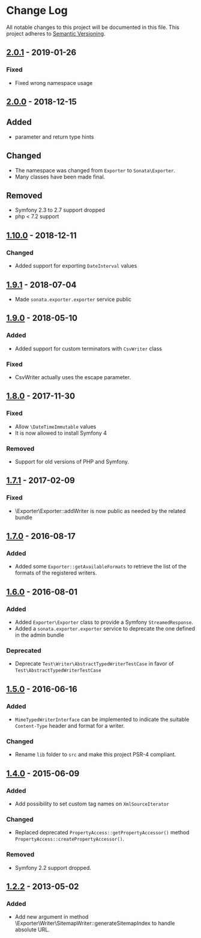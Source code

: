 # Change Log
All notable changes to this project will be documented in this file.
This project adheres to [Semantic Versioning](http://semver.org/).

## [2.0.1](https://github.com/sonata-project/exporter/compare/2.0.0...2.0.1) - 2019-01-26
### Fixed
- Fixed wrong namespace usage

## [2.0.0](https://github.com/sonata-project/exporter/compare/1.10.0...2.0.0) - 2018-12-15
## Added
- parameter and return type hints

## Changed
- The namespace was changed from `Exporter` to `Sonata\Exporter`.
- Many classes have been made final.

## Removed
- Symfony 2.3 to 2.7 support dropped
- php < 7.2 support

## [1.10.0](https://github.com/sonata-project/exporter/compare/1.9.1...1.10.0) - 2018-12-11
### Changed
- Added support for exporting `DateInterval` values

## [1.9.1](https://github.com/sonata-project/exporter/compare/1.9.0...1.9.1) - 2018-07-04

- Made `sonata.exporter.exporter` service public

## [1.9.0](https://github.com/sonata-project/exporter/compare/1.8.0...1.9.0) - 2018-05-10

### Added
- Added support for custom terminators with `CsvWriter` class

### Fixed
- CsvWriter actually uses the escape parameter.

## [1.8.0](https://github.com/sonata-project/exporter/compare/1.7.1...1.8.0) - 2017-11-30
### Fixed
- Allow `\DateTimeImmutable` values
- It is now allowed to install Symfony 4

### Removed
- Support for old versions of PHP and Symfony.

## [1.7.1](https://github.com/sonata-project/exporter/compare/1.7.0...1.7.1) - 2017-02-09
### Fixed
- \Exporter\Exporter::addWriter is now public as needed by the related bundle

## [1.7.0](https://github.com/sonata-project/exporter/compare/1.6.0...1.7.0) - 2016-08-17
### Added
- Added some `Exporter::getAvailableFormats` to retrieve the list of the formats of the registered writers.

## [1.6.0](https://github.com/sonata-project/exporter/compare/1.5.0...1.6.0) - 2016-08-01
### Added
- Added `Exporter\Exporter` class to provide a Symfony `StreamedResponse`.
- Added a `sonata.exporter.exporter` service to deprecate the one defined in the admin bundle

### Deprecated
- Deprecate `Test\Writer\AbstractTypedWriterTestCase` in favor of `Test\AbstractTypedWriterTestCase`

## [1.5.0](https://github.com/sonata-project/exporter/compare/1.4.1...1.5.0) - 2016-06-16
### Added
- `MimeTypedWriterInterface` can be implemented to indicate the suitable `Content-Type` header and format for a writer.

### Changed
- Rename `lib` folder to `src` and make this project PSR-4 compliant.

## [1.4.0](https://github.com/sonata-project/exporter/compare/1.3.4...1.4.0) - 2015-06-09
### Added
- Add possibility to set custom tag names on `XmlSourceIterator`

### Changed
- Replaced deprecated `PropertyAccess::getPropertyAccessor()` method `PropertyAccess::createPropertyAccessor()`.

### Removed
- Symfony 2.2 support dropped.

## [1.2.2](https://github.com/sonata-project/exporter/compare/1.2.1...1.2.2) - 2013-05-02
### Added
- Add new argument in method \Exporter\Writer\SitemapWriter::generateSitemapIndex to handle absolute URL.
